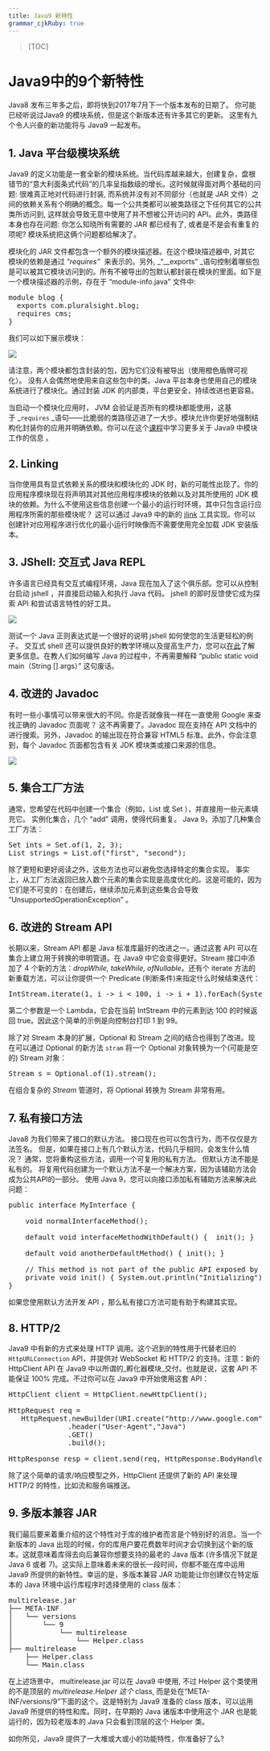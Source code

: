 ```yaml
---
title: Java9 新特性
grammar_cjkRuby: true
---
```


> [TOC]

# Java9中的9个新特性

Java8 发布三年多之后，即将快到2017年7月下一个版本发布的日期了。
你可能已经听说过Java9 的模块系统，但是这个新版本还有许多其它的更新。 这里有九个令人兴奋的新功能将与 Java9 一起发布。

## 1\. Java 平台级模块系统

Java9 的定义功能是一套全新的模块系统。当代码库越来越大，创建复杂，盘根错节的“意大利面条式代码”的几率呈指数级的增长。这时候就得面对两个基础的问题: 很难真正地对代码进行封装, 而系统并没有对不同部分（也就是 JAR 文件）之间的依赖关系有个明确的概念。每一个公共类都可以被类路径之下任何其它的公共类所访问到, 这样就会导致无意中使用了并不想被公开访问的 API。此外，类路径本身也存在问题: 你怎么知晓所有需要的 JAR 都已经有了, 或者是不是会有重复的项呢? 模块系统把这俩个问题都给解决了。

模块化的 JAR 文件都包含一个额外的模块描述器。在这个模块描述器中, 对其它模块的依赖是通过 “_requires”_  来表示的。另外, _“__exports” _语句控制着哪些包是可以被其它模块访问到的。所有不被导出的包默认都封装在模块的里面。如下是一个模块描述器的示例，存在于 “module-info.java” 文件中:

<pre class="hljs java">module blog {
  exports com.pluralsight.blog;
  requires cms;
}</pre>

我们可以如下展示模块：

![](https://static.oschina.net/uploads/space/2017/0502/110834_5DCr_2896879.png)

请注意，两个模块都包含封装的包，因为它们没有被导出（使用橙色盾牌可视化）。 没有人会偶然地使用来自这些包中的类。Java 平台本身也使用自己的模块系统进行了模块化。通过封装 JDK 的内部类，平台更安全，持续改进也更容易。

当启动一个模块化应用时， JVM 会验证是否所有的模块都能使用，这基于 _`requires` _语句——比脆弱的类路径迈进了一大步。模块允许你更好地强制结构化封装你的应用并明确依赖。你可以在这个[课程](https://www.pluralsight.com/courses/java-9-modularity-first-look)中学习更多关于 Java9 中模块工作的信息 。

## 2\. Linking

当你使用具有显式依赖关系的模块和模块化的 JDK 时，新的可能性出现了。你的应用程序模块现在将声明其对其他应用程序模块的依赖以及对其所使用的 JDK 模块的依赖。为什么不使用这些信息创建一个最小的运行时环境，其中只包含运行应用程序所需的那些模块呢？ 这可以通过 Java9 中的新的 [jlink](http://openjdk.java.net/jeps/282) 工具实现。你可以创建针对应用程序进行优化的最小运行时映像而不需要使用完全加载 JDK 安装版本。

## 3\. JShell: 交互式 Java REPL

许多语言已经具有交互式编程环境，Java 现在加入了这个俱乐部。您可以从控制台启动 jshell ，并直接启动输入和执行 Java 代码。 jshell 的即时反馈使它成为探索 API 和尝试语言特性的好工具。

![](https://static.oschina.net/uploads/space/2017/0502/110852_FZpK_2896879.png)

测试一个 Java 正则表达式是一个很好的说明 jshell 如何使您的生活更轻松的例子。 交互式 shell 还可以提供良好的教学环境以及提高生产力，您可以[在此](https://www.pluralsight.com/resource-center/webinars/webinar---java-9-with-tim-berglund)了解更多信息。在教人们如何编写 Java 的过程中，不再需要解释 “public static void main（String [] args）” 这句废话。

## 4\. 改进的 Javadoc

有时一些小事情可以带来很大的不同。你是否就像我一样在一直使用 Google 来查找正确的 Javadoc 页面呢？ 这不再需要了。Javadoc 现在支持在 API 文档中的进行搜索。另外，Javadoc 的输出现在符合兼容 HTML5 标准。此外，你会注意到，每个 Javadoc 页面都包含有关 JDK 模块类或接口来源的信息。

![](https://static.oschina.net/uploads/space/2017/0502/110905_3Rha_2896879.png)

## 5\. 集合工厂方法

通常，您希望在代码中创建一个集合（例如，List 或 Set ），并直接用一些元素填充它。 实例化集合，几个 “add” 调用，使得代码重复。 Java 9，添加了几种集合工厂方法：

<pre class="hljs javascript">Set<Integer> ints = Set.of(1, 2, 3);
List<String> strings = List.of("first", "second");</pre>

除了更短和更好阅读之外，这些方法也可以避免您选择特定的集合实现。 事实上，从工厂方法返回已放入数个元素的集合实现是高度优化的。这是可能的，因为它们是不可变的：在创建后，继续添加元素到这些集合会导致 “UnsupportedOperationException” 。

## 6\. 改进的 Stream API

长期以来，Stream API 都是 Java 标准库最好的改进之一。通过这套 API 可以在集合上建立用于转换的申明管道。在 Java9 中它会变得更好。Stream 接口中添加了 4 个新的方法：_dropWhile, takeWhile, ofNullable_。还有个 iterate 方法的新重载方法，可以让你提供一个 Predicate (判断条件)来指定什么时候结束迭代：

<pre class="hljs css">IntStream.iterate(1, i -> i < 100, i -> i + 1).forEach(System.out::println);</pre>

第二个参数是一个 Lambda，它会在当前 IntStream 中的元素到达 100 的时候返回 true。因此这个简单的示例是向控制台打印 1 到 99。

除了对 Stream 本身的扩展，Optional 和 Stream 之间的结合也得到了改进。现在可以通过 Optional 的新方法 `stram` 将一个 Optional 对象转换为一个(可能是空的) Stream 对象：

<pre class="hljs coffeescript">Stream<Integer> s = Optional.of(1).stream();</pre>

在组合复杂的 _Stream_ 管道时，将 Optional 转换为 Stream 非常有用。

## 7\. 私有接口方法

Java8 为我们带来了接口的默认方法。 接口现在也可以包含行为，而不仅仅是方法签名。 但是，如果在接口上有几个默认方法，代码几乎相同，会发生什么情况？ 通常，您将重构这些方法，调用一个可复用的私有方法。 但默认方法不能是私有的。 将复用代码创建为一个默认方法不是一个解决方案，因为该辅助方法会成为公共API的一部分。 使用 Java 9，您可以向接口添加私有辅助方法来解决此问题：

<pre class="hljs cs">public interface MyInterface {

    void normalInterfaceMethod();

    default void interfaceMethodWithDefault() {  init(); }

    default void anotherDefaultMethod() { init(); }

    // This method is not part of the public API exposed by MyInterface
    private void init() { System.out.println("Initializing"); }
}</pre>

如果您使用默认方法开发 API ，那么私有接口方法可能有助于构建其实现。

## 8\. HTTP/2

Java9 中有新的方式来处理 HTTP 调用。这个迟到的特性用于代替老旧的 `HttpURLConnection` API，并提供对 WebSocket 和 HTTP/2 的支持。注意：新的 HttpClient API 在 Java9 中以所谓的_孵化器模块_交付。也就是说，这套 API 不能保证 100% 完成。不过你可以在 Java9 中开始使用这套 API：

<pre class="cke_widget_element hljs javascript">HttpClient client = HttpClient.newHttpClient();

HttpRequest req =
   HttpRequest.newBuilder(URI.create("http://www.google.com"))
              .header("User-Agent","Java")
              .GET()
              .build();

HttpResponse<String> resp = client.send(req, HttpResponse.BodyHandler.asString());</pre>

除了这个简单的请求/响应模型之外，HttpClient 还提供了新的 API 来处理 HTTP/2 的特性，比如流和服务端推送。

## 9\. 多版本兼容 JAR

我们最后要来着重介绍的这个特性对于库的维护者而言是个特别好的消息。当一个新版本的 Java 出现的时候，你的库用户要花费数年时间才会切换到这个新的版本。这就意味着库得去向后兼容你想要支持的最老的 Java 版本 (许多情况下就是 Java 6 或者 7)。这实际上意味着未来的很长一段时间，你都不能在库中运用 Java9 所提供的新特性。幸运的是，多版本兼容 JAR 功能能让你创建仅在特定版本的 Java 环境中运行库程序时选择使用的 class 版本：

<pre class="hljs css">multirelease.jar
├── META-INF
│   └── versions
│       └── 9
│           └── multirelease
│               └── Helper.class
├── multirelease
    ├── Helper.class
    └── Main.class</pre>

在上述场景中， multirelease.jar 可以在 Java9 中使用, 不过 Helper 这个类使用的不是顶层的 _multirelease.Helper 这个_ class, 而是处在“META-INF/versions/9”下面的这个。这是特别为 Java9 准备的 class 版本，可以运用 Java9 所提供的特性和库。同时，在早期的 Java 诸版本中使用这个 JAR 也是能运行的，因为较老版本的 Java 只会看到顶层的这个 Helper 类。

如你所见，Java9 提供了一大堆或大或小的功能特性，你准备好了么?